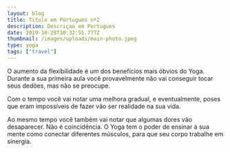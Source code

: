 ```yaml
---
layout: blog
title: Titulo em Portugues nº2
description: Descriçao em Portugues
date: 2019-10-28T10:32:55.777Z
thumbnail: /images/uploads/main-photo.jpeg
type: yoga
tags: ["travel"]
---
```

O aumento da  flexibilidade é um dos benefícios mais óbvios do Yoga. Durante a sua primeira aula você provavelmente não vai conseguir tocar seus dedões, mas não se preocupe.



Com o tempo você vai notar uma melhora gradual, e eventualmente, poses que eram impossíveis de fazer vão ser realidade na sua vida.



Ao mesmo tempo você também vai notar que algumas dores vão desaparecer. Não é coincidência. O Yoga tem o poder de ensinar à sua mente como conectar diferentes músculos, para que seu corpo trabalhe em sinergia.
